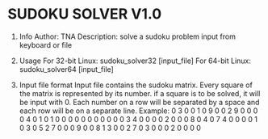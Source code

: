 SUDOKU SOLVER V1.0
==================

1. Info
Author: TNA
Description: solve a sudoku problem input from keyboard or file

2. Usage
For 32-bit Linux:
	sudoku_solver32 [input_file]
For 64-bit Linux:
	sudoku_solver64 [input_file]

3. Input file format
Input file contains the sudoku matrix. Every square of the matrix
is represented by its number. if a square is to be solved, it will
be input with 0. Each number on a row will be separated by a space
and each row will be on a separate line.
Example:
0 3 0 0 1 0 9 0 0
2 9 0 0 0 0 4 0 1
0 1 0 0 0 0 0 0 0
0 0 0 0 3 4 0 0 0
0 2 0 0 0 8 0 4 0
7 4 0 0 0 0 1 0 3
0 5 2 7 0 0 0 9 0
0 8 1 3 0 0 2 7 0
3 0 0 0 2 0 0 0 0
